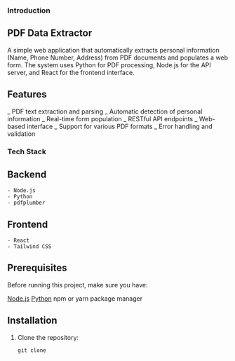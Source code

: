 ### Introduction

## PDF Data Extractor

A simple web application that automatically extracts personal information (Name, Phone Number, Address) from PDF documents and populates a web form. The system uses Python for PDF processing, Node.js for the API server, and React for the frontend interface.


## Features

_ PDF text extraction and parsing
_ Automatic detection of personal information
_ Real-time form population
_ RESTful API endpoints
_ Web-based interface
_ Support for various PDF formats
_ Error handling and validation


### Tech Stack

## Backend 
    - Node.js
    - Python 
    - pdfplumber 

## Frontend 
    - React 
    - Tailwind CSS


## Prerequisites 

Before running this project, make sure you have:

[Node.js](https://nodejs.org/en)
[Python](https://www.python.org/)
npm or yarn package manager


## Installation 

1. Clone the repository: 
    ```
    git clone 